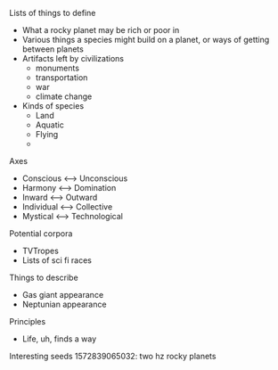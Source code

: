 Lists of things to define
- What a rocky planet may be rich or poor in
- Various things a species might build on a planet, or ways of getting between planets
- Artifacts left by civilizations
  - monuments
  - transportation
  - war
  - climate change
- Kinds of species
  - Land
  - Aquatic
  - Flying
  - 

Axes
- Conscious <--> Unconscious
- Harmony <--> Domination 
- Inward <--> Outward
- Individual <--> Collective
- Mystical <--> Technological

Potential corpora
- TVTropes
- Lists of sci fi races

Things to describe
- Gas giant appearance
- Neptunian appearance

Principles
- Life, uh, finds a way

Interesting seeds
1572839065032: two hz rocky planets